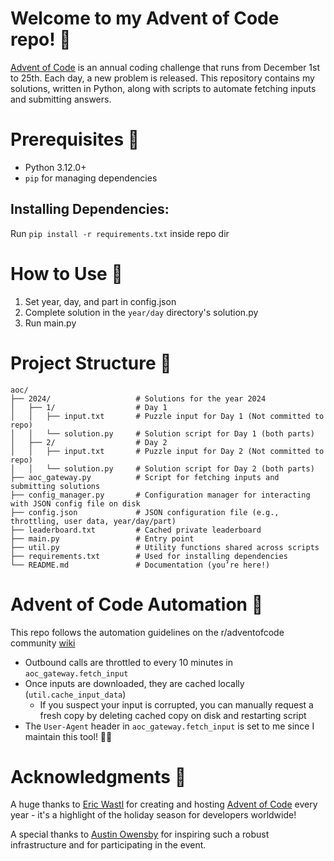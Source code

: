 # Welcome to my Advent of Code repo! 🎄

[Advent of Code](https://adventofcode.com/) is an annual coding challenge that runs from December 1st to 25th. Each day, a new problem is released. This repository contains my solutions, written in Python, along with scripts to automate fetching inputs and submitting answers.

# Prerequisites 🐍

- Python 3.12.0+
- `pip` for managing dependencies

## Installing Dependencies:

Run `pip install -r requirements.txt` inside repo dir

# How to Use 👀

1. Set year, day, and part in config.json
2. Complete solution in the `year/day` directory's solution.py
3. Run main.py

# Project Structure 📁

```
aoc/
├── 2024/                   # Solutions for the year 2024
│   ├── 1/                  # Day 1
│   │   ├── input.txt       # Puzzle input for Day 1 (Not committed to repo)
│   │   └── solution.py     # Solution script for Day 1 (both parts)
│   ├── 2/                  # Day 2
│   │   ├── input.txt       # Puzzle input for Day 2 (Not committed to repo)
│   │   └── solution.py     # Solution script for Day 2 (both parts)
├── aoc_gateway.py          # Script for fetching inputs and submitting solutions
├── config_manager.py       # Configuration manager for interacting with JSON config file on disk
├── config.json             # JSON configuration file (e.g., throttling, user data, year/day/part)
├── leaderboard.txt         # Cached private leaderboard
├── main.py                 # Entry point
├── util.py                 # Utility functions shared across scripts
├── requirements.txt        # Used for installing dependencies
└── README.md               # Documentation (you’re here!)
```

# Advent of Code Automation 🚀

This repo follows the automation guidelines on the r/adventofcode community [wiki](https://www.reddit.com/r/adventofcode/wiki/faqs/automation)

- Outbound calls are throttled to every 10 minutes in `aoc_gateway.fetch_input`
- Once inputs are downloaded, they are cached locally (`util.cache_input_data`)
  - If you suspect your input is corrupted, you can manually request a fresh copy by deleting cached copy on disk and restarting script
- The `User-Agent` header in `aoc_gateway.fetch_input` is set to me since I maintain this tool! 🙋‍♂️

# Acknowledgments 🙏

A huge thanks to [Eric Wastl](https://x.com/ericwastl) for creating and hosting [Advent of Code](https://adventofcode.com/) every year - it's a highlight of the holiday season for developers worldwide!

A special thanks to [Austin Owensby](https://github.com/austin-owensby) for inspiring such a robust infrastructure and for participating in the event.
